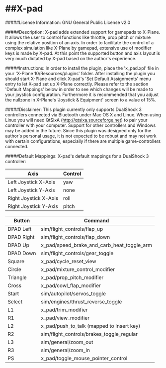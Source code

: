 ##X-pad
=====

#####License Information:
GNU General Public License v2.0

#####Description:
X-pad adds extended support for gamepads to X-Plane.
It allows the user to control functions like throttle, prop pitch or mixture using the relative position of an axis.
In order to facilitate the control of a complex simulation like X-Plane by gamepad, extensive use of modifier keys is made by X-pad.
At this point the supported button and axis layout is very much dictated by X-pad based on the author's experience.

#####Instructions:
In order to install the plugin, place the 'x_pad.xpl' file in your 'X-Plane 10/Resources/plugins' folder.
After installing the plugin you should start X-Plane and click X-pad's 'Set Default Assignments' menu entry to let X-pad set up X-Plane correctly.
Please refer to the section 'Default Mappings' below in order to see which changes will be made to your joystick configuration.
Furthermore it is recommended that you adjust the nullzone in X-Plane's 'Joystick & Equipment' screen to a value of 15%.

#####Disclaimer:
This plugin currently only supports DualShock 3 controllers connected via Bluetooth under Mac OS X and Linux.
When using Linux you will need QtSixA (http://qtsixa.sourceforge.net) to pair your controller with your computer.
Support for other controllers and Windows may be added in the future.
Since this plugin was designed only for the author's personal usage, it is not expected to be robust and may not work with certain configurations, especially if there are multiple game-controllers connected.

#####Default Mappings:
X-pad's default mappings for a DualShock 3 controller:

| Axis                  | Control |
| --------------------- | ------- |
| Left Joystick X-Axis  | yaw     |
| Left Joystick Y-Axis  | none    |
| Right Joystick X-Axis | roll    |
| Right Joystick Y-Axis | pitch   |

| Button     | Command                                    |
| ---------- | -------------------------------------------|
| DPAD Left  | sim/flight_controls/flap_up                |
| DPAD Right | sim/flight_controls/flap_down              |
| DPAD Up    | x_pad/speed_brake_and_carb_heat_toggle_arm |
| DPAD Down  | sim/flight_controls/gear_toggle            |
| Square     | x_pad/cycle_reset_view                     |
| Circle     | x_pad/mixture_control_modifier             |
| Triangle   | x_pad/prop_pitch_modifier                  |
| Cross      | x_pad/cowl_flap_modifier                   |
| Start      | sim/autopilot/servos_toggle                | 
| Select     | sim/engines/thrust_reverse_toggle          |
| L1         | x_pad/trim_modifier                        |
| R1         | x_pad/view_modifier                        |
| L2         | x_pad/push_to_talk (mapped to Insert key)  |
| R2         | sim/flight_controls/brakes_toggle_regular  |
| L3         | sim/general/zoom_out                       |
| R3         | sim/general/zoom_in                        |
| PS         | x_pad/toggle_mouse_pointer_control         |
